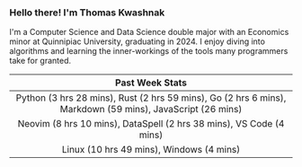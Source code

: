 
### Hello there! I'm Thomas Kwashnak

I'm a Computer Science and Data Science double major with an Economics
minor at Quinnipiac University, graduating in 2024.
I enjoy diving into algorithms and learning the inner-workings of the tools
many programmers take for granted.

| Past Week Stats |
| :---: |
| Python (3 hrs 28 mins), Rust (2 hrs 59 mins), Go (2 hrs 6 mins), Markdown (59 mins), JavaScript (26 mins) |
| Neovim (8 hrs 10 mins), DataSpell (2 hrs 38 mins), VS Code (4 mins) |
| Linux (10 hrs 49 mins), Windows (4 mins) |

